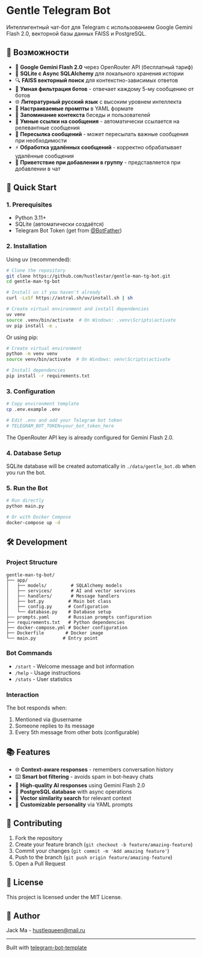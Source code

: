 # Gentle Telegram Bot

Интеллигентный чат-бот для Telegram с использованием Google Gemini Flash 2.0, векторной базы данных FAISS и PostgreSQL.

## 🌟 Возможности

- 🤖 **Google Gemini Flash 2.0** через OpenRouter API (бесплатный тариф)
- 💾 **SQLite с Async SQLAlchemy** для локального хранения истории
- 🔍 **FAISS векторный поиск** для контекстно-зависимых ответов
- 🎯 **Умная фильтрация ботов** - отвечает каждому 5-му сообщению от ботов
- 🌐 **Литературный русский язык** с высоким уровнем интеллекта
- 📝 **Настраиваемые промпты** в YAML формате
- 🧠 **Запоминание контекста** беседы и пользователей
- 📎 **Умные ссылки на сообщения** - автоматически ссылается на релевантные сообщения
- 🔄 **Пересылка сообщений** - может пересылать важные сообщения при необходимости
- ⚡ **Обработка удалённых сообщений** - корректно обрабатывает удалённые сообщения
- 👋 **Приветствие при добавлении в группу** - представляется при добавлении в чат

## 🚀 Quick Start

### 1. Prerequisites

- Python 3.11+
- SQLite (автоматически создаётся)
- Telegram Bot Token (get from [@BotFather](https://t.me/botfather))

### 2. Installation

Using uv (recommended):
```bash
# Clone the repository
git clone https://github.com/hustlestar/gentle-man-tg-bot.git
cd gentle-man-tg-bot

# Install uv if you haven't already
curl -LsSf https://astral.sh/uv/install.sh | sh

# Create virtual environment and install dependencies
uv venv
source .venv/bin/activate  # On Windows: .venv\Scripts\activate
uv pip install -e .
```

Or using pip:
```bash
# Create virtual environment
python -m venv venv
source venv/bin/activate  # On Windows: venv\Scripts\activate

# Install dependencies
pip install -r requirements.txt
```

### 3. Configuration

```bash
# Copy environment template
cp .env.example .env

# Edit .env and add your Telegram bot token
# TELEGRAM_BOT_TOKEN=your_bot_token_here
```

The OpenRouter API key is already configured for Gemini Flash 2.0.

### 4. Database Setup

SQLite database will be created automatically in `./data/gentle_bot.db` when you run the bot.

### 5. Run the Bot

```bash
# Run directly
python main.py

# Or with Docker Compose
docker-compose up -d
```

## 🛠️ Development

### Project Structure

```
gentle-man-tg-bot/
├── app/
│   ├── models/         # SQLAlchemy models
│   ├── services/       # AI and vector services
│   ├── handlers/       # Message handlers
│   ├── bot.py         # Main bot class
│   ├── config.py      # Configuration
│   └── database.py    # Database setup
├── prompts.yaml       # Russian prompts configuration
├── requirements.txt   # Python dependencies
├── docker-compose.yml # Docker configuration
├── Dockerfile        # Docker image
└── main.py          # Entry point
```

### Bot Commands

- `/start` - Welcome message and bot information
- `/help` - Usage instructions
- `/stats` - User statistics

### Interaction

The bot responds when:
1. Mentioned via @username
2. Someone replies to its message
3. Every 5th message from other bots (configurable)

## 📚 Features

- 🌐 **Context-aware responses** - remembers conversation history
- ⌨️ **Smart bot filtering** - avoids spam in bot-heavy chats
- 🤖 **High-quality AI responses** using Gemini Flash 2.0
- 💾 **PostgreSQL database** with async operations
- 🔄 **Vector similarity search** for relevant context
- 📝 **Customizable personality** via YAML prompts

## 🤝 Contributing

1. Fork the repository
2. Create your feature branch (`git checkout -b feature/amazing-feature`)
3. Commit your changes (`git commit -m 'Add amazing feature'`)
4. Push to the branch (`git push origin feature/amazing-feature`)
5. Open a Pull Request

## 📄 License

This project is licensed under the MIT License.

## 👤 Author

Jack Ma - hustlequeen@mail.ru

---

Built with [telegram-bot-template](https://github.com/hustlestar/tg-bot-template)